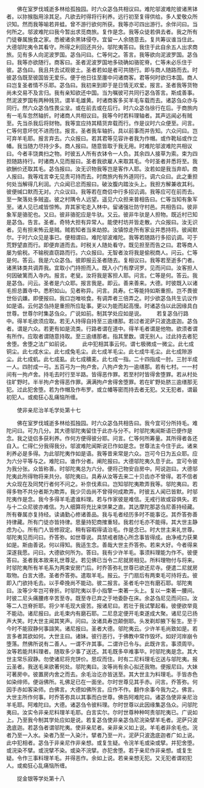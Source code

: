 <!-- { "loadSidebar": true } -->
　　佛在室罗伐城逝多林给孤独园。时六众苾刍共相议曰。难陀邬波难陀彼诸黑钵者。以狝猴脂用涂其足。凡欲去时得将行利养。远行初至复得供给。多人爱敬众所识知。然而我等喻若井蛙。曾不游行欲何所获。我等亦可四出游行。余伴问曰。当何所之。邬波难陀曰我今暂出求觅商旅。复作是念。我等众徒若俱去者。我之所有门徒眷属施食之家。悉被诸余黑钵侵夺。宜留一人余随意去。复共筹议谁当住此。大德邬陀夷令其看守。所得之利回还共分。邬陀夷答曰。我住于此自余五人出求商旅。见有多人向泥波罗国。苾刍问曰。仁等何之。答言。我等欲向泥波罗国。苾刍曰。我等亦欲随行。商客曰。圣者泥波罗国地多硗确如骆驼脊。仁等未必乐住于彼。苾刍曰。我且共去试观彼土。圣者若如是者可共随行。即与商人随路而去。时彼苾刍既至彼国皆无爱乐。便于他日往至廛中问诸商客。君等何时欲归本国。商人曰岂复圣者情不乐耶。苾刍曰。我初来到即于是日情无欢爱。报言。圣者我等货物尚未交易不及言归。我有亲知欲还中国。当为嘱彼可共同行苾刍答言。斯成善事。然泥波罗国有两种贱货。谓羊毛雄黄。时诸商客多买羊毛车载而去。诸苾刍众亦与同行。然六众苾刍性畏尘坌。或在前去或在后行。时六众苾刍徐行在后。于商旅内有一毛车忽然轴折。时诸商人共相议曰。我等今时若料理轴者。其声远闻必有贼至。先当杀我后将财物。我等宜应持其精货弃载而行。作是议时六众便至。问言。仁等何意坏忧不进而住。报言。圣者我车轴折。具以前事而并告知。六众问曰。岂可弃羊毛耶。报言弃去。六众报曰。若其君等见容许者我为作帽。或作靴毡或作立幡。我当随力尽持少多。商人报曰。随意皆取于我无用。时难陀邬波难陀共相议曰。今者丰饶粪扫之物。时彼五人所有衣钵令一人负。其余四人接草为索。束为四担随路持行。时诸商人见而报曰。圣者我欲雇人来取其毛。今时圣者并悉将至。我欲酬价还取其毛。苾刍报曰。汝无识物我等岂是客作人耶。汝若如是我当弃却。商人报曰。我等戏言幸无见责可持而去。时商旅内有外道同行。调六众曰。此之重担何处当解得几利润。六众闻已忿而报曰。破汝腹内踏汝头上。我担方解兼收其利。彼便缄口默而无对。六众议曰。我等若在商侣中行多招讥调。我等应可在前而去。至一聚落处多贼盗。彼之村隅令人远望。遥见六众担来普相告曰。仁等当知有象军至。诸人见已咸皆惊怖。弃其家宅走入林中。留诸强壮防守村邑。共相告曰。彼非象军是骆驼也。又曰。彼非骆驼应是牛驮。又云。彼非牛驮是人担物。既近村已知是苾刍。告言。圣者。奇特大担有异常人。能使村坊并皆走散。六众报曰。汝无识者。见有担来怖云是贼。贼若知者当来劫掠。汝镇惊走所有家业并悉持将。彼闻默尔。于时六众见是事已。便相谓曰。难陀邬波难陀。我等若随路行多招讥调。可于荒野望直而行。即便弃道而去。时税关人随处看守。既见担至而告之曰。君等商人屡为偷税。不输税直窃路而行。六众报曰。无智者汝将我是偷税商人。问云。仁等是何。答云。我是六众苾刍。彼即报云圣者随去。复相议曰。我等若至逝多门者。诸黑钵类共调弄我。宜取小门持担而入。既入小门有摩诃罗。见而问曰。汝客担人何因破篱而入寺内。报言。老叟。汝将我是客担人耶。问言。仁等是何。答云。我是苾刍。问云。圣者是六众耶。报言我是。即云。善来善来。大德。时彼既入以诸毛担总置寺中。悉积如山。见者称异。问言。具寿。仁等能持如斯重担。岂不畏彼世俗讥嫌。即便报曰。我口岂唯啖食。有调弄者三倍弄之。时少欲苾刍共生讥议作如是语。云何苾刍持是重担所应耻事。更以为能而起高慢。时诸苾刍以此因缘具白世尊。世尊尔时集苾刍众。广说如前。制其学处应如是说。
　　若复苾刍行路中。得羊毛欲须应取。若无人持得自持至三逾缮那。若过者泥萨只波逸底迦。苾刍者。谓是六众。若更有如是流类。行路者谓在道中。得羊毛者谓是他物。欲须者谓有所作。应取者谓随意持取。至三逾缮那者。指其里数。谓无别人。过此持去者犯舍堕。舍堕之法广如前说。
　　此中犯相其事云何。谓七极微成一微尘。此七成铜尘。此七成水尘。此七成兔毛尘。此七成羊毛尘。此七成牛毛尘。此七成隙游尘。此七成虮。此七成虱。此七成穬麦。此七成一指。二十四指成一肘。三肘半成一人。四肘成一弓。五百弓为一拘卢舍。八拘卢舍为一逾缮那。若有七村。一一村间有一拘卢舍。持毛去时行至半路。皆得恶作罪。若至村时皆得舍堕罪。若从村处往旷野时。半半拘卢舍得恶作罪。满满拘卢舍得舍堕罪。若在旷野处脐三逾缮那无犯。过此犯舍堕。若为作帽及作布罗。或立幡等密而持去者无犯。又无犯者。谓最初犯人。或痴狂心乱痛恼所缠。

　　使非亲尼治羊毛学处第十七

　　佛在室罗伐城逝多林给孤独园。时六众苾刍共相告曰。我今宜可分所持毛。难陀问曰。可为几分。其大德邬陀夷留住于此亦与分不。时邬陀夷闻斯语已便作是念。我之徒侣多获利养。作何方便得彼分耶。问言。仁等何所筹量。其所得者各还自入。仁得仁分我得我分。邬波难陀闻斯说已作如是念。世尊法主今住于此。诸来利养必是多得。为此邬陀夷作如是语。我等昔来常是六众。岂可今日为五众耶。应为六分平等与之。难陀曰。谁作分者。阐陀报曰。大德邬陀夷久息于此。宜可令彼为我分张。众皆称善。时邬陀夷总为六分。便将己物安自房中。阿说迦曰。大德邬陀夷此所得物将来共分。邬陀夷曰。具寿从汝等去来二十贝齿亦不曾得。若不信者大众现在及同梵行者何不问之。补奈伐素曰。岂知邬陀夷欺弄我等。邬陀夷曰。若得多物不共分者斯为欺弄。我少贝齿尚不曾得何成欺弄。时彼五人闻已皆默。时邬陀夷作是念。我今多得羊毛遣谁料理。若与作家彼是难信。无戒行故或容俱失。若与十二众尼彼亦难信。为人细算将充比来饼果之直。其达摩陀那苾刍尼善持经藏。所有眷属亦复持经。读诵勤心修诸善品。我与毛者经历多时不能事讫。其乔答弥善持律藏。所有门徒亦皆持律。思量持犯商搉重轻。我若付毛亦不能得。其大世主静虑为心。所有门人皆修寂定。稍有容暇得请治毛。作是念已。时大世主来礼世尊。邬陀夷见而问曰。乔答弥。如世尊说。具禁戒者随心所念事皆得成。由净戒力获果如是。斯由善说。何以得知。我适生念。善哉大世主乔答弥。若来大好。今者得来深遂我愿。问曰。大德欲何所为。答曰。我有少许羊毛。事须料理能为作不。彼便答曰。圣者我本故来礼世尊足。若见佛已当令二尼就房相见。所料理物付与将来。时邬陀夷所有羊毛系为两束安房门后。时乔答弥礼世尊已欲还尼寺。便遣二尼就房取物。白言大德。圣者乔答弥。遣取羊毛。报云。于门扇后有两束毛可持将去。彼即入门欲持毛去。以手牵挽尚不能动。彼二报言。圣者毛中岂有磨石耶。邬陀夷曰。汝等少年岂可脊折。时邬陀夷以手小指擎一束著一头上。复以一束著一腰间。时彼二尼头痛腰疼辛苦至寺。既至寺已弃之于地委卧在床。余苾刍尼见而问曰。汝等二人岂脊折耶。将少羊毛现大疲苦。报诸尼曰。若壮于我试擎起看。彼便欲举竟不能动。诸尼报曰。此毛束内有磨石耶。二尼息定便开毛束遂成大聚。诸尼见已扬声大笑。时大世主闻其笑声。问曰。汝诸具寿岂颠倒耶。头发剃却腋下髻生。至于今时不能寂静何事諠笑。诸尼报曰。圣者大德。邬陀夷云。少许羊毛尚致如是。若言多者其欲如何。大世主曰。诸妹。彼行恶行。于佛教中常作毁坏。如好河岸崩令堕落。然佛所说有二善人。一谓不许其事。二谓许已令与。此既许言。事须周毕。汝等若能共料理者。随取多少事了送还。其毛既多卒难事毕。时邬陀夷是念。其大世主常乐寂静。勿使诸尼将充饼价。思叹而住。时有二尼料理毛讫送与邬陀夷。报云圣者。我送毛来欲著何处。邬陀夷曰。汝等尚有余心拟还我物。便报尼曰。大妹可著房中。彼置房内舍之而去。余毛治讫亦皆送至。其大世主为料理毛。手皆赤色如染绯师。便诣佛所。礼佛足已在一面坐。尔时世尊见其手赤。问言。乔答弥。何因手赤如客染师。白佛言。大德如佛所言。应作不作。翻作余事今我为之。佛言。大世主所作何事。时乔答弥具以其事而白世尊。佛告阿难陀曰。诸苾刍使非亲尼治羊毛耶。阿难陀曰。大德。诸苾刍令彼料理。尔时世尊以此因缘集苾刍众。问邬陀夷曰。汝实令非亲尼料理羊毛耶。白言实尔。尔时世尊种种呵责邬陀夷已。广说如上。乃至我今制其学处应如是说。若复苾刍使非亲苾刍尼浣染擘羊毛者。泥萨只波逸底迦。若苾刍者谓邬陀夷。使非亲尼者。亲非亲义如上说。羊毛者非余毛也。浣者乃至一入水。染者乃至一入染汁。擘者乃至一片。泥萨只波逸底迦者广如上说。此中犯相者。苾刍于非亲尼作非亲想。或复生疑。令浣羊毛或染或擘。并犯舍堕。或浣染不擘。或浣擘不染。或染不浣擘。亦犯舍堕。若于亲尼作非亲想。或复生疑。令作三事料理羊毛。并得恶作。余如上说。若亲亲想无犯。又无犯者谓初犯人。或痴狂心乱痛恼所缠。

　　捉金银等学处第十八

